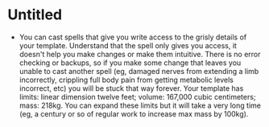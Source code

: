 # Untitled

- You can cast spells that give you write access to the grisly details of your template. Understand that the spell only gives you access, it doesn't help you make changes or make them intuitive. There is no error checking or backups, so if you make some change that leaves you unable to cast another spell (eg, damaged nerves from extending a limb incorrectly, crippling full body pain from getting metabolic levels incorrect, etc) you will be stuck that way forever. Your template has limits: linear dimension twelve feet; volume: 167,000 cubic centimeters; mass: 218kg. You can expand these limits but it will take a very long time (eg, a century or so of regular work to increase max mass by 100kg).
